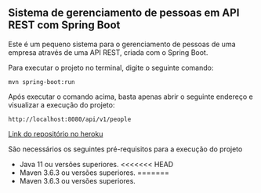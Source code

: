 <h2>Sistema de gerenciamento de pessoas em API REST com Spring Boot</h2>

Este é um pequeno sistema para o gerenciamento de pessoas de uma empresa através de uma API REST, criada com o Spring Boot.

Para executar o projeto no terminal, digite o seguinte comando:

```shell script
mvn spring-boot:run 
```

Após executar o comando acima, basta apenas abrir o seguinte endereço e visualizar a execução do projeto:

```
http://localhost:8080/api/v1/people
```
[Link do repositório no heroku](https://personapitwo.herokuapp.com/swagger-ui.html)

São necessários os seguintes pré-requisitos para a execução do projeto

* Java 11 ou versões superiores.
<<<<<<< HEAD
* Maven 3.6.3 ou versões superiores.
=======
* Maven 3.6.3 ou versões superiores.
